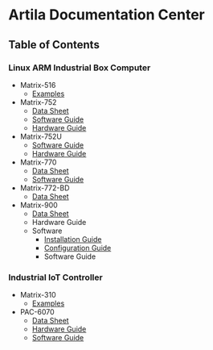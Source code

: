 # Artila Documentation Center

## Table of Contents
### Linux ARM Industrial Box Computer
  - Matrix-516
    - [Examples](matrix516/example)
  - Matrix-752
    - [Data Sheet](matrix752/datasheet.md)
    - [Software Guide](matrix752/software_guide.md)
    - [Hardware Guide](matrix752/Hardware_guide.md)
  - Matrix-752U
    - [Software Guide](matrix752U/software_guide.md)
    - [Hardware Guide](matrix752U/hardware_guide.md)
  - Matrix-770
    - [Data Sheet](matrix770/datasheet.md)
    - [Software Guide](matrix770/software_guide.md)
  - Matrix-772-BD
    - [Data Sheet](matrix772-BD/datasheet.md)  
  - Matrix-900
    - [Data Sheet](matrix900/datasheet.md)
    - Hardware Guide
    - Software
      - [Installation Guide](matrix900/installation.md)
      - [Configuration Guide](matrix900/configuration.md)
      - Software Guide
        
### Industrial IoT Controller
  - Matrix-310
      - [Examples](matrix310)
  - PAC-6070
      - [Data Sheet](pac6070/datasheet.md)
      - [Hardware Guide](pac6070/hardware_guide.md)
      - [Software Guide](pac6070/software_guide.md)

        
